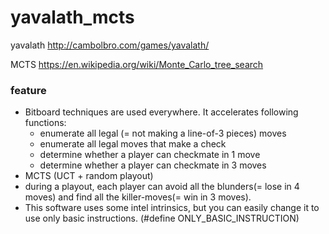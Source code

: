 # yavalath_mcts

yavalath
http://cambolbro.com/games/yavalath/

MCTS
https://en.wikipedia.org/wiki/Monte_Carlo_tree_search

### feature

- Bitboard techniques are used everywhere. It accelerates following functions:
   - enumerate all legal (= not making a line-of-3 pieces) moves
   - enumerate all legal moves that make a check
   - determine whether a player can checkmate in 1 move
   - determine whether a player can checkmate in 3 moves
- MCTS (UCT + random playout)
- during a playout, each player can avoid all the blunders(= lose in 4 moves) and find all the killer-moves(= win in 3 moves).
- This software uses some intel intrinsics, but you can easily change it to use only basic instructions. (#define ONLY_BASIC_INSTRUCTION)

